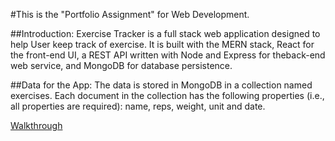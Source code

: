 #This is the "Portfolio Assignment" for Web Development.

##Introduction:
Exercise Tracker is a full stack web application designed to help User keep track of exercise. 
It is built with the MERN stack, React for the front-end UI, a REST API written with Node and Express for theback-end web service, and MongoDB for database persistence. 

##Data for the App:
The data is stored in MongoDB in a collection named exercises. Each document in the collection has the following properties (i.e., all properties are required): name, reps, weight, unit and date. 

[Walkthrough](http://g.recordit.co/GlMrbzWqtr.gif)